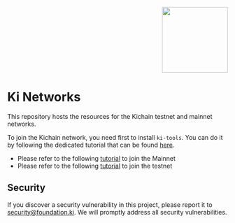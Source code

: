 <p align="right">
    <img width=150px src="https://wallet-testnet.blockchain.ki/static/img/icons/ki-chain.png" />
</p>

# Ki Networks
This repository hosts the resources for the Kichain testnet and mainnet networks.

To join the Kichain network, you need first to install `ki-tools`. You can do it by following the dedicated tutorial that can be found [here](https://github.com/KiFoundation/ki-tools/blob/master/README.md).

- Please refer to the following [tutorial](https://medium.com/ki-foundation/how-to-join-the-kichain-mainnet-5ac7160d72e3) to join the Mainnet
- Please refer to the following [tutorial](https://medium.com/ki-foundation/welcome-to-the-kazeki-testnet-840fa97ba29) to join the testnet

## Security
If you discover a security vulnerability in this project, please report it to security@foundation.ki. We will promptly address all security vulnerabilities.
